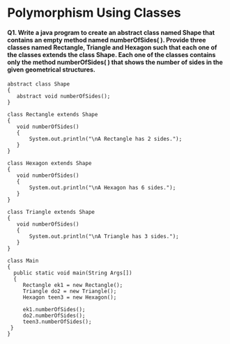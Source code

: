 # Polymorphism Using Classes 

#### Q1. Write a java program to create an abstract class named Shape that contains an empty method named numberOfSides( ). Provide three classes named Rectangle, Triangle and Hexagon such that each one of the classes extends the class Shape. Each one of the classes contains only the method numberOfSides( ) that shows the number of sides in the given geometrical structures.
```
abstract class Shape
{
   abstract void numberOfSides();
}
 
class Rectangle extends Shape
{
   void numberOfSides()
   {
       System.out.println("\nA Rectangle has 2 sides.");
   }
}
 
class Hexagon extends Shape
{
   void numberOfSides()
   {
       System.out.println("\nA Hexagon has 6 sides.");
   }
}
 
class Triangle extends Shape
{
   void numberOfSides()
   {
       System.out.println("\nA Triangle has 3 sides.");
   }
}
 
class Main
{
  public static void main(String Args[])
  {
     Rectangle ek1 = new Rectangle();
     Triangle do2 = new Triangle();
     Hexagon teen3 = new Hexagon();
    
     ek1.numberOfSides();
     do2.numberOfSides();
     teen3.numberOfSides();
 }
}
```
